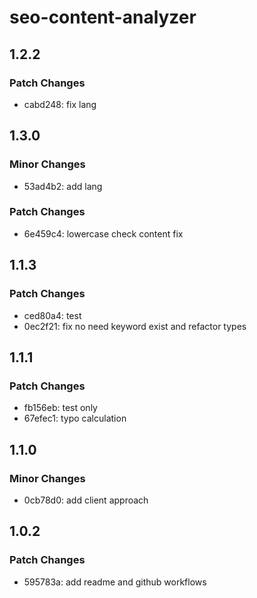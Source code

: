 # seo-content-analyzer

## 1.2.2

### Patch Changes

- cabd248: fix lang

## 1.3.0

### Minor Changes

- 53ad4b2: add lang

### Patch Changes

- 6e459c4: lowercase check content fix

## 1.1.3

### Patch Changes

- ced80a4: test
- 0ec2f21: fix no need keyword exist and refactor types

## 1.1.1

### Patch Changes

- fb156eb: test only
- 67efec1: typo calculation

## 1.1.0

### Minor Changes

- 0cb78d0: add client approach

## 1.0.2

### Patch Changes

- 595783a: add readme and github workflows
